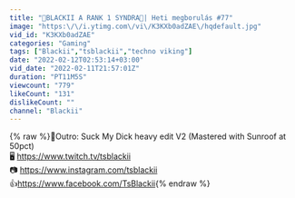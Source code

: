 ```yaml
---
title: "🥇BLACKII A RANK 1 SYNDRA🥇| Heti megborulás #77"
image: "https:\/\/i.ytimg.com\/vi\/K3KXb0adZAE\/hqdefault.jpg"
vid_id: "K3KXb0adZAE"
categories: "Gaming"
tags: ["Blackii","tsblackii","techno viking"]
date: "2022-02-12T02:53:14+03:00"
vid_date: "2022-02-11T21:57:01Z"
duration: "PT11M5S"
viewcount: "779"
likeCount: "131"
dislikeCount: ""
channel: "Blackii"
---
```

{% raw %}🎵Outro: Suck My Dick heavy edit V2 (Mastered with Sunroof at 50pct)<br />🖥️ <a rel="nofollow" target="blank" href="https://www.twitch.tv/tsblackii">https://www.twitch.tv/tsblackii</a><br />📷 <a rel="nofollow" target="blank" href="https://www.instagram.com/tsblackii">https://www.instagram.com/tsblackii</a><br />👍 ​​​<a rel="nofollow" target="blank" href="https://www.facebook.com/TsBlackii">https://www.facebook.com/TsBlackii</a>{% endraw %}
